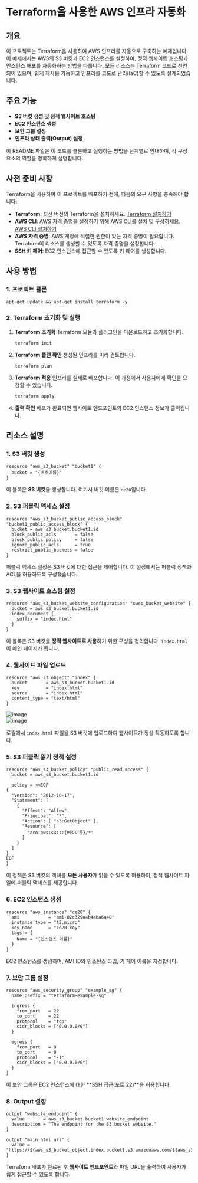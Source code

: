 # Terraform을 사용한 AWS 인프라 자동화

## 개요

이 프로젝트는 Terraform을 사용하여 AWS 인프라를 자동으로 구축하는 예제입니다. 이 예제에서는 AWS의 S3 버킷과 EC2 인스턴스를 설정하여, 정적 웹사이트 호스팅과 인스턴스 배포를 자동화하는 방법을 다룹니다. 모든 리소스는 Terraform 코드로 선언되어 있으며, 쉽게 재사용 가능하고 인프라를 코드로 관리(IaC)할 수 있도록 설계되었습니다.

## 주요 기능

- **S3 버킷 생성 및 정적 웹사이트 호스팅**
- **EC2 인스턴스 생성**
- **보안 그룹 설정**
- **인프라 상태 출력(Output) 설정**

이 README 파일은 이 코드를 클론하고 실행하는 방법을 단계별로 안내하며, 각 구성 요소의 역할을 명확하게 설명합니다.

## 사전 준비 사항

Terraform을 사용하여 이 프로젝트를 배포하기 전에, 다음의 요구 사항을 충족해야 합니다:

- **Terraform**: 최신 버전의 Terraform을 설치하세요. [Terraform 설치하기](https://www.terraform.io/downloads)
- **AWS CLI**: AWS 자격 증명을 설정하기 위해 AWS CLI를 설치 및 구성하세요. [AWS CLI 설치하기](https://docs.aws.amazon.com/cli/latest/userguide/install-cliv2.html)
- **AWS 자격 증명**: AWS 계정에 적절한 권한이 있는 자격 증명이 필요합니다. Terraform이 리소스를 생성할 수 있도록 자격 증명을 설정합니다.
- **SSH 키 페어**: EC2 인스턴스에 접근할 수 있도록 키 페어를 생성합니다.

## 사용 방법

### 1. 프로젝트 클론

```
apt-get update && apt-get install terraform -y
```

### 2. Terraform 초기화 및 실행

1. **Terraform 초기화**
Terraform 모듈과 플러그인을 다운로드하고 초기화합니다.
    
    ```
    terraform init
    ```
    
2. **Terraform 플랜 확인**
생성될 인프라를 미리 검토합니다.
    
    ```
    terraform plan
    ```
    
3. **Terraform 적용**
인프라를 실제로 배포합니다. 이 과정에서 사용자에게 확인을 요청할 수 있습니다.
    
    ```
    terraform apply
    ```
    
4. **출력 확인**
배포가 완료되면 웹사이트 엔드포인트와 EC2 인스턴스 정보가 출력됩니다.

## 리소스 설명

### 1. S3 버킷 생성

```
resource "aws_s3_bucket" "bucket1" {
  bucket = "{버킷이름}"
}
```

이 블록은 **S3 버킷**을 생성합니다. 여기서 버킷 이름은 `ce20`입니다.

### 2. S3 퍼블릭 액세스 설정

```
resource "aws_s3_bucket_public_access_block" "bucket1_public_access_block" {
  bucket = aws_s3_bucket.bucket1.id
  block_public_acls       = false
  block_public_policy     = false
  ignore_public_acls      = true
  restrict_public_buckets = false
}
```

퍼블릭 액세스 설정은 S3 버킷에 대한 접근을 제어합니다. 이 설정에서는 퍼블릭 정책과 ACL을 허용하도록 구성했습니다.

### 3. S3 웹사이트 호스팅 설정

```
resource "aws_s3_bucket_website_configuration" "xweb_bucket_website" {
  bucket = aws_s3_bucket.bucket1.id
  index_document {
    suffix = "index.html"
  }
}
```

이 블록은 S3 버킷을 **정적 웹사이트로 사용**하기 위한 구성을 정의합니다. `index.html`이 메인 페이지가 됩니다.

### 4. 웹사이트 파일 업로드

```
resource "aws_s3_object" "index" {
  bucket       = aws_s3_bucket.bucket1.id
  key          = "index.html"
  source       = "index.html"
  content_type = "text/html"
}
```
![image](https://github.com/user-attachments/assets/b9dd3b56-8468-4b35-acd3-53e762973c27)<br>
![image](https://github.com/user-attachments/assets/385c5484-d7c1-4ccc-86b7-bb50aef98ce2)

로컬에서 `index.html` 파일을 S3 버킷에 업로드하여 웹사이트가 정상 작동하도록 합니다.

### 5. S3 퍼블릭 읽기 정책 설정

```
resource "aws_s3_bucket_policy" "public_read_access" {
  bucket = aws_s3_bucket.bucket1.id

  policy = <<EOF
{
  "Version": "2012-10-17",
  "Statement": [
    {
      "Effect": "Allow",
      "Principal": "*",
      "Action": [ "s3:GetObject" ],
      "Resource": [
        "arn:aws:s3:::{버킷이름}/*"
      ]
    }
  ]
}
EOF
}
```

이 정책은 S3 버킷의 객체를 **모든 사용자**가 읽을 수 있도록 허용하여, 정적 웹사이트 파일에 퍼블릭 액세스를 제공합니다.

### 6. EC2 인스턴스 생성

```
resource "aws_instance" "ce20" {
  ami           = "ami-02c329a4b4aba6a48"
  instance_type = "t2.micro"
  key_name      = "ce20-key"
  tags = {
    Name = "{인스턴스 이름}"
  }
}
```

EC2 인스턴스를 생성하며, AMI ID와 인스턴스 타입, 키 페어 이름을 지정합니다.

### 7. 보안 그룹 설정

```
resource "aws_security_group" "example_sg" {
  name_prefix = "terraform-example-sg"

  ingress {
    from_port   = 22
    to_port     = 22
    protocol    = "tcp"
    cidr_blocks = ["0.0.0.0/0"]
  }

  egress {
    from_port   = 0
    to_port     = 0
    protocol    = "-1"
    cidr_blocks = ["0.0.0.0/0"]
  }
}
```

이 보안 그룹은 EC2 인스턴스에 대한 **SSH 접근(포트 22)**을 허용합니다.

### 8. Output 설정

```
output "website_endpoint" {
  value       = aws_s3_bucket.bucket1.website_endpoint
  description = "The endpoint for the S3 bucket website."
}

output "main_html_url" {
  value = "https://${aws_s3_bucket_object.index.bucket}.s3.amazonaws.com/${aws_s3_bucket_object.index.key}"
}
```

Terraform 배포가 완료된 후 **웹사이트 엔드포인트**와 파일 URL을 출력하여 사용자가 쉽게 접근할 수 있도록 합니다.

